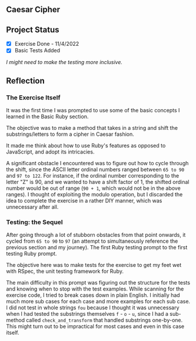 ## Caesar Cipher

## Project Status
- [x] Exercise Done - 11/4/2022
- [x] Basic Tests Added

*I might need to make the testing more inclusive.*

## Reflection

### The Exercise Itself

  It was the first time I was prompted to use some of the basic concepts I learned in the Basic Ruby section.

  The objective was to make a method that takes in a string and shift the substrings/letters to form a cipher in Caesar fashion.

  It made me think about how to use Ruby's features as opposed to JavaScript, and adopt its intricacies.

  A significant obstacle I encountered was to figure out how to cycle through the shift, since the ASCII letter ordinal numbers ranged between `65 to 90` and `97 to 122`. For instance, if the ordinal number corresponding to the letter "Z" is 90, and we wanted to have a shift factor of 1, the shifted ordinal number would be out of range (`90 + 1`, which would not be in the above ranges). I thought of exploiting the modulo operation, but I discarded the idea to complete the exercise in a rather DIY manner, which was unnecessary after all.

### Testing: the Sequel 

After going through a lot of stubborn obstacles from that point onwards, it cycled from `65 to 90` to `97` (an attempt to simultaneously reference the previous section and my journey). The first Ruby testing prompt to the first testing Ruby prompt.

The objective here was to make tests for the exercise to get my feet wet with RSpec, the unit testing framework for Ruby.

The main difficulty in this prompt was figuring out the structure for the tests and knowing when to stop with the test examples. While scanning for the exercise code, I tried to break cases down in plain English. I initially had much more sub cases for each case and more examples for each sub case. I did not test in whole strings `fou` because I thought it was unnecessary when I had tested the substrings themselves `f` - `o` - `u`, since I had a sub-method called `check_and_transform` that handled substrings one-by-one. This might turn out to be impractical for most cases and even in this case itself.